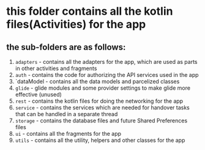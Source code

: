 # this folder contains all the kotlin files(Activities) for the app

## the sub-folders are as follows:

1. `adapters` - contains all the adapters for the app, which are used as parts in other activities
   and
   fragments
2. `auth` - contains the code for authorizing the API services used in the app
3. `dataModel - contains all the data models and parcelized classes
4. `glide` - glide modules and some provider settings to make glide more effective (unused)
5. `rest` - contains the kotlin files for doing the networking for the app
6. `service` - contains the services which are needed for handover tasks that can be handled in a
   separate thread
7. `storage` - contains the database files and future Shared Preferences files
8. `ui` - contains all the fragments for the app
9. `utils` - contains all the utility, helpers and other classes for the app



